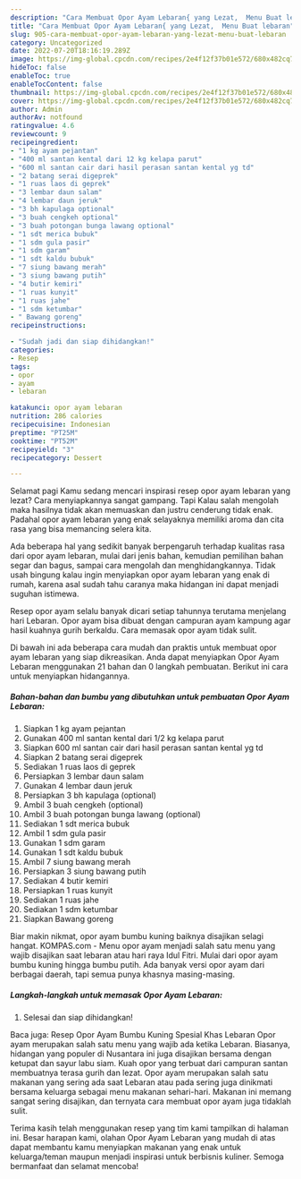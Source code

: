 ```yaml
---
description: "Cara Membuat Opor Ayam Lebaran{ yang Lezat,  Menu Buat lebaran"
title: "Cara Membuat Opor Ayam Lebaran{ yang Lezat,  Menu Buat lebaran"
slug: 905-cara-membuat-opor-ayam-lebaran-yang-lezat-menu-buat-lebaran
category: Uncategorized
date: 2022-07-20T18:16:19.289Z
image: https://img-global.cpcdn.com/recipes/2e4f12f37b01e572/680x482cq70/opor-ayam-lebaran-foto-resep-utama.jpg
hideToc: false
enableToc: true
enableTocContent: false
thumbnail: https://img-global.cpcdn.com/recipes/2e4f12f37b01e572/680x482cq70/opor-ayam-lebaran-foto-resep-utama.jpg
cover: https://img-global.cpcdn.com/recipes/2e4f12f37b01e572/680x482cq70/opor-ayam-lebaran-foto-resep-utama.jpg
author: Admin
authorAv: notfound
ratingvalue: 4.6
reviewcount: 9
recipeingredient:
- "1 kg ayam pejantan"
- "400 ml santan kental dari 12 kg kelapa parut"
- "600 ml santan cair dari hasil perasan santan kental yg td"
- "2 batang serai digeprek"
- "1 ruas laos di geprek"
- "3 lembar daun salam"
- "4 lembar daun jeruk"
- "3 bh kapulaga optional"
- "3 buah cengkeh optional"
- "3 buah potongan bunga lawang optional"
- "1 sdt merica bubuk"
- "1 sdm gula pasir"
- "1 sdm garam"
- "1 sdt kaldu bubuk"
- "7 siung bawang merah"
- "3 siung bawang putih"
- "4 butir kemiri"
- "1 ruas kunyit"
- "1 ruas jahe"
- "1 sdm ketumbar"
- " Bawang goreng"
recipeinstructions:

- "Sudah jadi dan siap dihidangkan!"
categories:
- Resep
tags:
- opor
- ayam
- lebaran

katakunci: opor ayam lebaran 
nutrition: 286 calories
recipecuisine: Indonesian
preptime: "PT25M"
cooktime: "PT52M"
recipeyield: "3"
recipecategory: Dessert

---
```



Selamat pagi Kamu sedang mencari inspirasi resep opor ayam lebaran yang lezat? Cara menyiapkannya sangat gampang. Tapi Kalau salah mengolah maka hasilnya tidak akan memuaskan dan justru cenderung tidak enak. Padahal opor ayam lebaran yang enak selayaknya memiliki aroma dan cita rasa yang bisa memancing selera kita.


Ada beberapa hal yang sedikit banyak berpengaruh terhadap kualitas rasa dari opor ayam lebaran, mulai dari jenis bahan, kemudian pemilihan bahan segar dan bagus, sampai cara mengolah dan menghidangkannya. Tidak usah bingung kalau ingin menyiapkan opor ayam lebaran yang enak di rumah, karena asal sudah tahu caranya maka hidangan ini dapat menjadi suguhan istimewa.

Resep opor ayam selalu banyak dicari setiap tahunnya terutama menjelang hari Lebaran. Opor ayam bisa dibuat dengan campuran ayam kampung agar hasil kuahnya gurih berkaldu. Cara memasak opor ayam tidak sulit.


Di bawah ini ada beberapa cara mudah dan praktis untuk membuat opor ayam lebaran yang siap dikreasikan. Anda dapat menyiapkan Opor Ayam Lebaran menggunakan 21 bahan dan 0 langkah pembuatan. Berikut ini cara untuk menyiapkan hidangannya.

<!--inarticleads1-->

##### Bahan-bahan dan bumbu yang dibutuhkan untuk pembuatan Opor Ayam Lebaran:

1. Siapkan 1 kg ayam pejantan
1. Gunakan 400 ml santan kental dari 1/2 kg kelapa parut
1. Siapkan 600 ml santan cair dari hasil perasan santan kental yg td
1. Siapkan 2 batang serai digeprek
1. Sediakan 1 ruas laos di geprek
1. Persiapkan 3 lembar daun salam
1. Gunakan 4 lembar daun jeruk
1. Persiapkan 3 bh kapulaga (optional)
1. Ambil 3 buah cengkeh (optional)
1. Ambil 3 buah potongan bunga lawang (optional)
1. Sediakan 1 sdt merica bubuk
1. Ambil 1 sdm gula pasir
1. Gunakan 1 sdm garam
1. Gunakan 1 sdt kaldu bubuk
1. Ambil 7 siung bawang merah
1. Persiapkan 3 siung bawang putih
1. Sediakan 4 butir kemiri
1. Persiapkan 1 ruas kunyit
1. Sediakan 1 ruas jahe
1. Sediakan 1 sdm ketumbar
1. Siapkan  Bawang goreng


Biar makin nikmat, opor ayam bumbu kuning baiknya disajikan selagi hangat. KOMPAS.com - Menu opor ayam menjadi salah satu menu yang wajib disajikan saat lebaran atau hari raya Idul Fitri. Mulai dari opor ayam bumbu kuning hingga bumbu putih. Ada banyak versi opor ayam dari berbagai daerah, tapi semua punya khasnya masing-masing. 

<!--inarticleads2-->

##### Langkah-langkah untuk memasak Opor Ayam Lebaran:


1. Selesai dan siap dihidangkan!

Baca juga: Resep Opor Ayam Bumbu Kuning Spesial Khas Lebaran Opor ayam merupakan salah satu menu yang wajib ada ketika Lebaran. Biasanya, hidangan yang populer di Nusantara ini juga disajikan bersama dengan ketupat dan sayur labu siam. Kuah opor yang terbuat dari campuran santan membuatnya terasa gurih dan lezat. Opor ayam merupakan salah satu makanan yang sering ada saat Lebaran atau pada sering juga dinikmati bersama keluarga sebagai menu makanan sehari-hari. Makanan ini memang sangat sering disajikan, dan ternyata cara membuat opor ayam juga tidaklah sulit. 

Terima kasih telah menggunakan resep yang tim kami tampilkan di halaman ini. Besar harapan kami, olahan Opor Ayam Lebaran yang mudah di atas dapat membantu kamu menyiapkan makanan yang enak untuk keluarga/teman maupun menjadi inspirasi untuk berbisnis kuliner. Semoga bermanfaat dan selamat mencoba!
